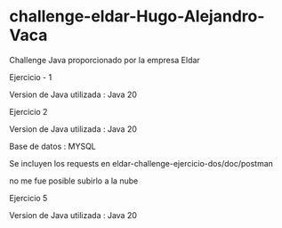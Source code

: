 # challenge-eldar-Hugo-Alejandro-Vaca
Challenge Java proporcionado por la empresa Eldar 

Ejercicio - 1

Version de Java utilizada : Java 20

Ejercicio 2 

Version de Java utilizada : Java 20

Base de datos : MYSQL

Se incluyen los requests en eldar-challenge-ejercicio-dos/doc/postman

no me fue posible subirlo a la nube

Ejercicio 5

Version de Java utilizada : Java 20


